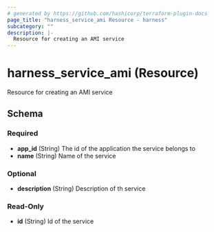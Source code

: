 ```yaml
---
# generated by https://github.com/hashicorp/terraform-plugin-docs
page_title: "harness_service_ami Resource - harness"
subcategory: ""
description: |-
  Resource for creating an AMI service
---
```


# harness_service_ami (Resource)

Resource for creating an AMI service



<!-- schema generated by tfplugindocs -->
## Schema

### Required

- **app_id** (String) The id of the application the service belongs to
- **name** (String) Name of the service

### Optional

- **description** (String) Description of th service

### Read-Only

- **id** (String) Id of the service


